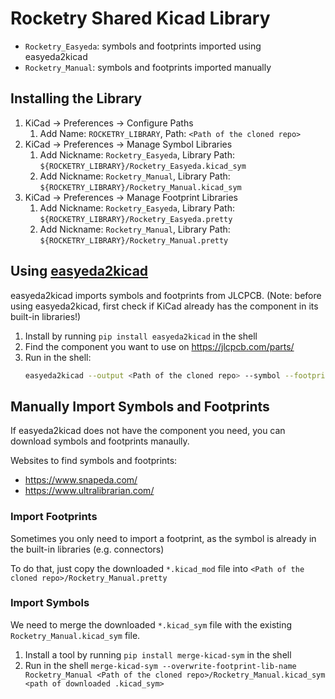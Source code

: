 # Rocketry Shared Kicad Library

- `Rocketry_Easyeda`: symbols and footprints imported using easyeda2kicad
- `Rocketry_Manual`: symbols and footprints imported manually

## Installing the Library

1. KiCad -> Preferences -> Configure Paths
   1. Add Name: `ROCKETRY_LIBRARY`, Path: `<Path of the cloned repo>`
2. KiCad -> Preferences -> Manage Symbol Libraries
   1. Add Nickname: `Rocketry_Easyeda`, Library Path: `${ROCKETRY_LIBRARY}/Rocketry_Easyeda.kicad_sym`
   2. Add Nickname: `Rocketry_Manual`, Library Path: `${ROCKETRY_LIBRARY}/Rocketry_Manual.kicad_sym`
3. KiCad -> Preferences -> Manage Footprint Libraries
   1. Add Nickname: `Rocketry_Easyeda`, Library Path: `${ROCKETRY_LIBRARY}/Rocketry_Easyeda.pretty`
   2. Add Nickname: `Rocketry_Manual`, Library Path: `${ROCKETRY_LIBRARY}/Rocketry_Manual.pretty`

## Using [easyeda2kicad](https://pypi.org/project/easyeda2kicad/)

easyeda2kicad imports symbols and footprints from JLCPCB. (Note: before using easyeda2kicad, first check if KiCad already has the component in its built-in libraries!)

1. Install by running `pip install easyeda2kicad` in the shell
2. Find the component you want to use on https://jlcpcb.com/parts/
3. Run in the shell:
   ```sh
   easyeda2kicad --output <Path of the cloned repo> --symbol --footprint --lcsc_id=<Component ID, starts with C>
   ```

## Manually Import Symbols and Footprints

If easyeda2kicad does not have the component you need, you can download symbols and footprints manaully.

Websites to find symbols and footprints:

- https://www.snapeda.com/
- https://www.ultralibrarian.com/

### Import Footprints

Sometimes you only need to import a footprint, as the symbol is already in the built-in libraries (e.g. connectors)

To do that, just copy the downloaded `*.kicad_mod` file into `<Path of the cloned repo>/Rocketry_Manual.pretty`

### Import Symbols

We need to merge the downloaded `*.kicad_sym` file with the existing `Rocketry_Manual.kicad_sym` file.

1. Install a tool by running `pip install merge-kicad-sym` in the shell
2. Run in the shell `merge-kicad-sym --overwrite-footprint-lib-name Rocketry_Manual <Path of the cloned repo>/Rocketry_Manual.kicad_sym <path of downloaded .kicad_sym>`
